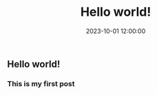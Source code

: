 ﻿---
title: "Hello world!"
date: 2023-10-01 12:00:00
tags: [dolor, sit]
---



## Hello world!

### This is my first post

